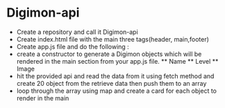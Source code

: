 # Digimon-api

* Create a repository and call it Digimon-api
* Create index.html file with the main three tags(header, main,footer)
* Create app.js file and do the following :
 * create a constructor to generate a Digimon objects which will be rendered in the main section from your app.js file.
** Name
** Level
** Image  
* hit the provided api and read the data from it using fetch method and create 20 object  from the retrieve data then push them to an array 
* loop through the array using map and create a card for each object to render in the main 
